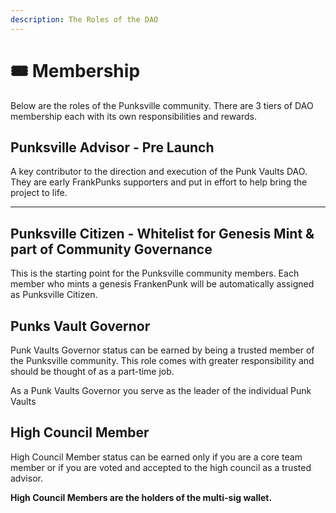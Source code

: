 ```yaml
---
description: The Roles of the DAO
---
```


# 🎟 Membership

Below are the roles of the Punksville community. There are 3 tiers of DAO membership each with its own responsibilities and rewards.&#x20;

## **Punksville Advisor - Pre Launch**

A key contributor to the direction and execution of the Punk Vaults DAO. They are early FrankPunks supporters and put in effort to help bring the project to life.

****

## **Punksville Citizen - Whitelist for Genesis Mint & part of Community Governance**&#x20;

This is the starting point for the Punksville community members. Each member who mints a genesis FrankenPunk will be automatically assigned as Punksville Citizen.&#x20;



## **Punks Vault Governor**&#x20;

Punk Vaults Governor status can be earned by being a trusted member of the Punksville community. This role comes with greater responsibility and should be thought of as a part-time job.&#x20;

As a Punk Vaults Governor you serve as the leader of the individual Punk Vaults &#x20;

## **High Council Member** &#x20;

High Council Member status can be earned only if you are a core team member or if you are voted and accepted to the high council as a trusted advisor.&#x20;

**High Council Members are the holders of the multi-sig wallet.**&#x20;
